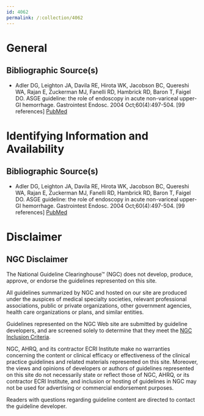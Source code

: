 ```yaml
---
id: 4062
permalink: /:collection/4062
---
```


# General

## Bibliographic Source(s)

- Adler DG, Leighton JA, Davila RE, Hirota WK, Jacobson BC, Quereshi WA, Rajan E, Zuckerman MJ, Fanelli RD, Hambrick RD, Baron T, Faigel DO. ASGE guideline: the role of endoscopy in acute non-variceal upper-GI hemorrhage. Gastrointest Endosc. 2004 Oct;60(4):497-504. [99 references] [ PubMed ](http://www.ncbi.nlm.nih.gov/entrez/query.fcgi?cmd=Retrieve&db=pubmed&dopt=Abstract&list_uids=15472669)

# Identifying Information and Availability

## Bibliographic Source(s)

- Adler DG, Leighton JA, Davila RE, Hirota WK, Jacobson BC, Quereshi WA, Rajan E, Zuckerman MJ, Fanelli RD, Hambrick RD, Baron T, Faigel DO. ASGE guideline: the role of endoscopy in acute non-variceal upper-GI hemorrhage. Gastrointest Endosc. 2004 Oct;60(4):497-504. [99 references] [ PubMed ](http://www.ncbi.nlm.nih.gov/entrez/query.fcgi?cmd=Retrieve&db=pubmed&dopt=Abstract&list_uids=15472669)

# Disclaimer

## NGC Disclaimer

The National Guideline Clearinghouse™ (NGC) does not develop, produce, approve, or endorse the guidelines represented on this site.

All guidelines summarized by NGC and hosted on our site are produced under the auspices of medical specialty societies, relevant professional associations, public or private organizations, other government agencies, health care organizations or plans, and similar entities.

Guidelines represented on the NGC Web site are submitted by guideline developers, and are screened solely to determine that they meet the [NGC Inclusion Criteria](/help-and-about/summaries/inclusion-criteria).

NGC, AHRQ, and its contractor ECRI Institute make no warranties concerning the content or clinical efficacy or effectiveness of the clinical practice guidelines and related materials represented on this site. Moreover, the views and opinions of developers or authors of guidelines represented on this site do not necessarily state or reflect those of NGC, AHRQ, or its contractor ECRI Institute, and inclusion or hosting of guidelines in NGC may not be used for advertising or commercial endorsement purposes.

Readers with questions regarding guideline content are directed to contact the guideline developer.

